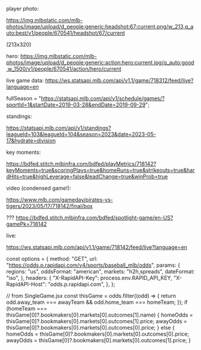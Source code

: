 player photo:

https://img.mlbstatic.com/mlb-photos/image/upload/d_people:generic:headshot:67:current.png/w_213,q_auto:best/v1/people/670541/headshot/67/current

(213x320)

hero:
https://img.mlbstatic.com/mlb-photos/image/upload/d_people:generic:action:hero:current.jpg/q_auto:good,w_1500/v1/people/670541/action/hero/current




live game data: https://ws.statsapi.mlb.com/api/v1.1/game/718312/feed/live?language=en

fullSeason =
  "https://statsapi.mlb.com/api/v1/schedule/games/?sportId=1&startDate=2019-03-28&endDate=2019-09-29";


standings:

https://statsapi.mlb.com/api/v1/standings?leagueId=103&leagueId=104&season=2023&date=2023-05-17&hydrate=division

key moments:

https://bdfed.stitch.mlbinfra.com/bdfed/playMetrics/718142?keyMoments=true&scoringPlays=true&homeRuns=true&strikeouts=true&hardHits=true&highLeverage=false&leadChange=true&winProb=true


video (condensed game!):

https://www.mlb.com/gameday/pirates-vs-tigers/2023/05/17/718142/final/box


???
https://bdfed.stitch.mlbinfra.com/bdfed/spotlight-game/en-US?gamePk=718142


live:

https://ws.statsapi.mlb.com/api/v1.1/game/718142/feed/live?language=en

const options = {
method: "GET",
url: "https://odds.p.rapidapi.com/v4/sports/baseball_mlb/odds",
params: {
regions: "us",
oddsFormat: "american",
markets: "h2h,spreads",
dateFormat: "iso",
},
headers: {
"X-RapidAPI-Key": process.env.RAPID_API_KEY,
"X-RapidAPI-Host": "odds.p.rapidapi.com",
},
};


// from SingleGame.jsx
  const thisGame = odds.filter((odd) => {
    return odd.away_team === awayTeam && odd.home_team === homeTeam;
  });
  if (homeTeam === thisGame[0]?.bookmakers[0].markets[0].outcomes[1].name) {
    homeOdds = thisGame[0]?.bookmakers[0].markets[0].outcomes[1].price;
    awayOdds = thisGame[0]?.bookmakers[0].markets[0].outcomes[0].price;
  } else {
    homeOdds = thisGame[0]?.bookmakers[0].markets[0].outcomes[0].price;
    awayOdds = thisGame[0]?.bookmakers[0].markets[0].outcomes[1].price;
  }
